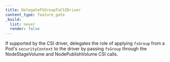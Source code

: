 ```yaml
---
title: DelegateFSGroupToCSIDriver
content_type: feature_gate
_build:
  list: never
  render: false
---
```

If supported by the CSI driver, delegates the
role of applying `fsGroup` from a Pod's `securityContext` to the driver by
passing `fsGroup` through the NodeStageVolume and NodePublishVolume CSI calls.
